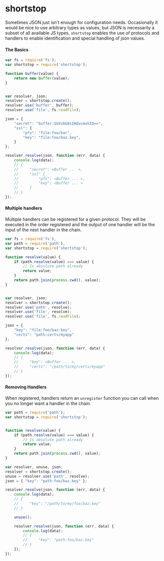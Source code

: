 shortstop
=========

Sometimes JSON just isn't enough for configuration needs. Occasionally it would be nice to use arbitrary types as values,
but JSON is necessarily a subset of all available JS types. `shortstop` enables the use of protocols and handlers to
enable identification and special handling of json values.

#### The Basics
```javascript
var fs = require('fs');
var shortstop = require('shortstop');

function buffer(value) {
    return new Buffer(value);
}


var resolver, json;
resolver = shortstop.create();
resolver.use('buffer', buffer);
resolver.use('file', fs.readFile);

json = {
    "secret": "buffer:SGVsbG8sIHdvcmxkIQ==",
    "ssl": {
        "pfx": "file:foo/bar",
        "key": "file:foo/baz.key",
    }
};

resolver.resolve(json, function (err, data) {
    console.log(data);
    // {
    //     "secret": <Buffer ... >,
    //     "ssl" {
    //         "pfx": <Buffer ... >,
    //         "key": <Buffer ... >
    //     }
    // }
});
```


#### Multiple handlers
Multiple handlers can be registered for a given protocol. They will be executed in the order registered and the output
of one handler will be the input of the next handler in the chain.

```javascript
var fs = require('fs'),
var path = require('path'),
var shortstop = require('shortstop');

function resolve(value) {
    if (path.resolve(value) === value) {
        // Is absolute path already
        return value;
    }
    return path.join(process.cwd(), value);
}


var resolver, json;
resolver = shortstop.create();
resolver.use('path', resolve);
resolver.use('file', resolve);
resolver.use('file', fs.readFile);

json = {
    "key": "file:foo/baz.key",
    "certs": "path:certs/myapp"
};

resolver.resolve(json, function (err, data) {
    console.log(data);
    // {
    //     "key": <Buffer ... >,
    //     "certs": "/path/to/my/certs/myapp"
    // }
});
```


#### Removing Handlers

When registered, handlers return an `unregister` function you can call when you no longer want a handler in the chain.

```javascript
var path = require('path');
var shortstop = require('shortstop');


function resolve(value) {
    if (path.resolve(value) === value) {
        // Is absolute path already
        return value;
    }
    return path.join(process.cwd(), value);
}

var resolver, unuse, json;
resolver = shortstop.create();
unuse = resolver.use('path', resolve);
json = { "key": "path:foo/baz.key" };

resolver.resolve(json, function (err, data) {
    console.log(data);
    // {
    //     "key": "/path/to/my/foo/baz.key"
    // }

    unuse();

    resolver.resolve(json, function (err, data) {
        console.log(data);
        // {
        //     "key": "path:foo/baz.key"
        // }
    });
});
```